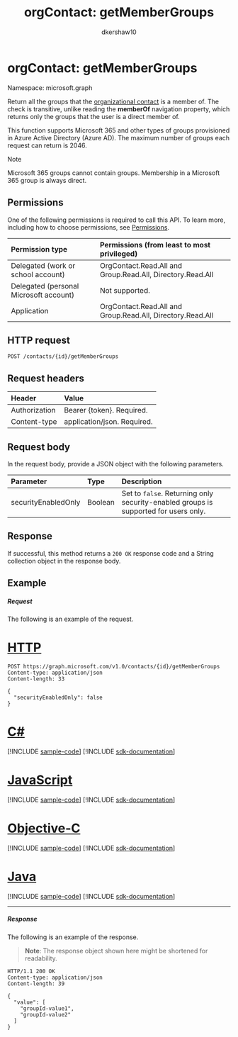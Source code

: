 ﻿---
title: "orgContact: getMemberGroups"
description: "Return all the groups that the organizational contact is a member of."
localization_priority: Normal
author: "dkershaw10"
ms.prod: "microsoft-identity-platform"
doc_type: apiPageType
---

# orgContact: getMemberGroups

Namespace: microsoft.graph

Return all the groups that the [organizational contact](../resources/orgcontact.md) is a member of. The check is transitive, unlike reading the **memberOf** navigation property, which returns only the groups that the user is a direct member of.

This function supports Microsoft 365 and other types of groups provisioned in Azure Active Directory (Azure AD). The maximum number of groups each request can return is 2046. 

>[!NOTE]
>Microsoft 365 groups cannot contain groups. Membership in a Microsoft 365 group is always direct.

## Permissions

One of the following permissions is required to call this API. To learn more, including how to choose permissions, see [Permissions](/graph/permissions-reference).

| Permission type                        | Permissions (from least to most privileged)                |
| :------------------------------------- | :--------------------------------------------------------- |
| Delegated (work or school account)     | OrgContact.Read.All and Group.Read.All, Directory.Read.All |
| Delegated (personal Microsoft account) | Not supported.                                             |
| Application                            | OrgContact.Read.All and Group.Read.All, Directory.Read.All |

## HTTP request

<!-- { "blockType": "ignored" } -->

```http
POST /contacts/{id}/getMemberGroups

```

## Request headers

| Header        | Value                       |
| :------------ | :-------------------------- |
| Authorization | Bearer {token}. Required.   |
| Content-type  | application/json. Required. |

## Request body

In the request body, provide a JSON object with the following parameters.

| Parameter           | Type    | Description                                                                         |
| :------------------ | :------ | :---------------------------------------------------------------------------------- |
| securityEnabledOnly | Boolean | Set to `false`. Returning only security-enabled groups is supported for users only. |

## Response

If successful, this method returns a `200 OK` response code and a String collection object in the response body.

## Example

##### Request

The following is an example of the request.

# [HTTP](#tab/http)

<!-- {
  "blockType": "request",
  "name": "orgcontact_getmembergroups"
}-->

```http
POST https://graph.microsoft.com/v1.0/contacts/{id}/getMemberGroups
Content-type: application/json
Content-length: 33

{
  "securityEnabledOnly": false
}
```

# [C#](#tab/csharp)

[!INCLUDE [sample-code](../includes/snippets/csharp/orgcontact-getmembergroups-csharp-snippets.md)]
[!INCLUDE [sdk-documentation](../includes/snippets/snippets-sdk-documentation-link.md)]

# [JavaScript](#tab/javascript)

[!INCLUDE [sample-code](../includes/snippets/javascript/orgcontact-getmembergroups-javascript-snippets.md)]
[!INCLUDE [sdk-documentation](../includes/snippets/snippets-sdk-documentation-link.md)]

# [Objective-C](#tab/objc)

[!INCLUDE [sample-code](../includes/snippets/objc/orgcontact-getmembergroups-objc-snippets.md)]
[!INCLUDE [sdk-documentation](../includes/snippets/snippets-sdk-documentation-link.md)]

# [Java](#tab/java)

[!INCLUDE [sample-code](../includes/snippets/java/orgcontact-getmembergroups-java-snippets.md)]
[!INCLUDE [sdk-documentation](../includes/snippets/snippets-sdk-documentation-link.md)]

---

##### Response

The following is an example of the response.
>**Note**: The response object shown here might be shortened for readability. 

<!-- {
  "blockType": "response",
  "truncated": true,
  "@odata.type": "string",
  "isCollection": true
} -->

```http
HTTP/1.1 200 OK
Content-type: application/json
Content-length: 39

{
  "value": [
    "groupId-value1",
    "groupId-value2"
  ]
}
```

<!-- uuid: 8fcb5dbc-d5aa-4681-8e31-b001d5168d79
2015-10-25 14:57:30 UTC -->

<!--
{
  "type": "#page.annotation",
  "description": "orgContact: getMemberGroups",
  "keywords": "",
  "section": "documentation",
  "tocPath": "",
  "suppressions": [
  ]
}
-->
